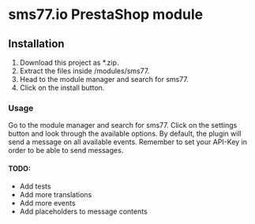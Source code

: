 # sms77.io PrestaShop module

## Installation
1. Download this project as *.zip.
2. Extract the files inside /modules/sms77.
3. Head to the module manager and search for sms77.
4. Click on the install button.

### Usage
Go to the module manager and search for sms77. 
Click on the settings button and look through the available options.
By default, the plugin will send a message on all available events.
Remember to set your API-Key in order to be able to send messages.

#### TODO:
- Add tests
- Add more translations
- Add more events
- Add placeholders to message contents
